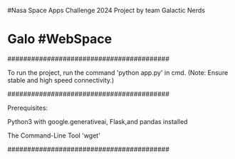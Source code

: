 #Nasa Space Apps Challenge 2024 Project by team Galactic Nerds
# Galo #WebSpace

#########################################

To run the project, run the command
'python app.py' in cmd. (Note: Ensure stable and high speed connectivity.)

#########################################

Prerequisites:

  Python3 with google.generativeai, Flask,and pandas installed
  
  The Command-Line Tool 'wget'
  
#########################################
